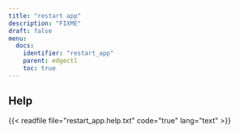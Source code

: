 ```yaml
---
title: "restart app"
description: "FIXME"
draft: false
menu:
  docs:
    identifier: "restart_app"
    parent: edgectl
    toc: true
---
```


## Help

{{< readfile file="restart_app.help.txt" code="true" lang="text" >}}
